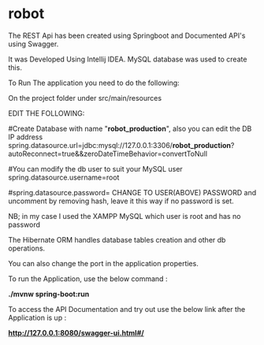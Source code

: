 # robot

The REST Api has been created using Springboot and Documented API's using Swagger.

It was Developed Using Intellij IDEA.
MySQL database was used to create this.

To Run The application you need to do the following:

On the project folder under src/main/resources


EDIT THE FOLLOWING:

#Create Database with name "**robot_production**", also you can edit the DB IP address
spring.datasource.url=jdbc:mysql://127.0.0.1:3306/**robot_production**?autoReconnect=true&&zeroDateTimeBehavior=convertToNull

#You can modify the db user to suit your MySQL user
spring.datasource.username=root

#spring.datasource.password= CHANGE TO USER(ABOVE) PASSWORD and uncomment by removing hash, leave it this way if no password is set. 

NB; in my case I used the XAMPP MySQL which user is root and has no password


The Hibernate ORM handles database tables creation and other db operations.


You can also change the port in the application properties.


To run the Application, use the below command :

**./mvnw spring-boot:run**

To access the API Documentation and try out use the below link after the Application is up :

**http://127.0.0.1:8080/swagger-ui.html#/**







